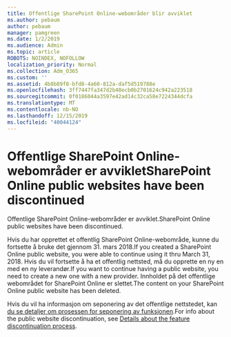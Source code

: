 ```yaml
---
title: Offentlige SharePoint Online-webområder blir avviklet
ms.author: pebaum
author: pebaum
manager: pamgreen
ms.date: 1/2/2019
ms.audience: Admin
ms.topic: article
ROBOTS: NOINDEX, NOFOLLOW
localization_priority: Normal
ms.collection: Adm_O365
ms.custom: ''
ms.assetid: 4b8b89f8-bfd8-4a60-812a-daf5d519788e
ms.openlocfilehash: 3ff7447fa347d2b48ecb0b2701624c942a223518
ms.sourcegitcommit: 0f0186044a3597e42ad14c32ca58e7224344dcfa
ms.translationtype: MT
ms.contentlocale: nb-NO
ms.lasthandoff: 12/15/2019
ms.locfileid: "40044124"
---
```

# <a name="sharepoint-online-public-websites-have-been-discontinued"></a><span data-ttu-id="84268-102">Offentlige SharePoint Online-webområder er avviklet</span><span class="sxs-lookup"><span data-stu-id="84268-102">SharePoint Online public websites have been discontinued</span></span>

<span data-ttu-id="84268-103">Offentlige SharePoint Online-webområder er avviklet.</span><span class="sxs-lookup"><span data-stu-id="84268-103">SharePoint Online public websites have been discontinued.</span></span>

<span data-ttu-id="84268-104">Hvis du har opprettet et offentlig SharePoint Online-webområde, kunne du fortsette å bruke det gjennom 31. mars 2018.</span><span class="sxs-lookup"><span data-stu-id="84268-104">If you created a SharePoint Online public website, you were able to continue using it thru March 31, 2018.</span></span> <span data-ttu-id="84268-105">Hvis du vil fortsette å ha et offentlig nettsted, må du opprette en ny en med en ny leverandør.</span><span class="sxs-lookup"><span data-stu-id="84268-105">If you want to continue having a public website, you need to create a new one with a new provider.</span></span> <span data-ttu-id="84268-106">Innholdet på det offentlige webområdet for SharePoint Online er slettet.</span><span class="sxs-lookup"><span data-stu-id="84268-106">The content on your SharePoint Online public website has been deleted.</span></span>

<span data-ttu-id="84268-107">Hvis du vil ha informasjon om seponering av det offentlige nettstedet, kan [du se detaljer om prosessen for seponering av funksjonen](https://go.microsoft.com/fwlink/?linkid=866980).</span><span class="sxs-lookup"><span data-stu-id="84268-107">For info about the public website discontinuation, see [Details about the feature discontinuation process](https://go.microsoft.com/fwlink/?linkid=866980).</span></span>

